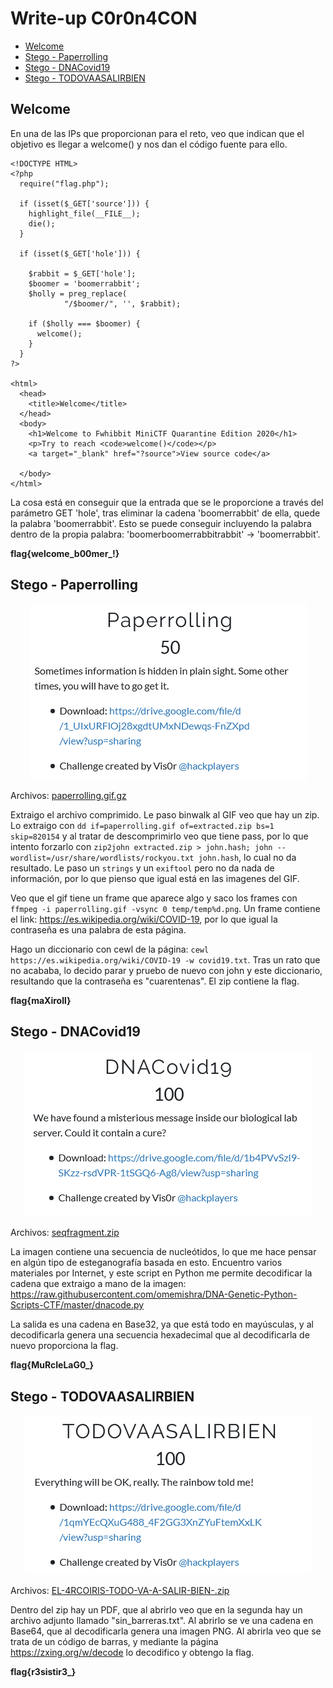 # Write-up C0r0n4CON

* [Welcome](#welcome)
* [Stego - Paperrolling](#stego---paperrolling)
* [Stego - DNACovid19](#stego---dnacovid19)
* [Stego - TODOVAASALIRBIEN](#stego---todovaasalirbien)


## Welcome
En una de las IPs que proporcionan para el reto, veo que indican que el objetivo es llegar a welcome() y nos dan el código fuente para ello.

```
<!DOCTYPE HTML>
<?php
  require("flag.php");

  if (isset($_GET['source'])) {
    highlight_file(__FILE__);
    die();
  }

  if (isset($_GET['hole'])) {

    $rabbit = $_GET['hole'];
    $boomer = 'boomerrabbit';
    $holly = preg_replace(
            "/$boomer/", '', $rabbit);

    if ($holly === $boomer) {
      welcome();
    }
  }
?>

<html>
  <head>
    <title>Welcome</title>
  </head>
  <body>
    <h1>Welcome to Fwhibbit MiniCTF Quarantine Edition 2020</h1>
    <p>Try to reach <code>welcome()</code></p>
    <a target="_blank" href="?source">View source code</a>

  </body>
</html>
```

La cosa está en conseguir que la entrada que se le proporcione a través del parámetro GET 'hole', tras eliminar la cadena 'boomerrabbit' de ella, quede la palabra 'boomerrabbit'. Esto se puede conseguir incluyendo la palabra dentro de la propia palabra: 'boomerboomerrabbitrabbit' -> 'boomerrabbit'.

**flag{welcome_b00mer_<redacted>!}**


## Stego - Paperrolling
<p align="center">
  <img src="images/paperrolling.png">
</p>

Archivos: <a href="challs/stego/paperrolling.gif.gz">paperrolling.gif.gz</a>

Extraigo el archivo comprimido. Le paso binwalk al GIF veo que hay un zip. Lo extraigo con `dd if=paperrolling.gif of=extracted.zip bs=1 skip=820154` y al tratar de descomprimirlo veo que tiene pass, por lo que intento forzarlo con `zip2john extracted.zip > john.hash; john --wordlist=/usr/share/wordlists/rockyou.txt john.hash`, lo cual no da resultado. Le paso un `strings` y un `exiftool` pero no da nada de información, por lo que pienso que igual está en las imagenes del GIF. 

Veo que el gif tiene un frame que aparece algo y saco los frames con `ffmpeg -i paperrolling.gif -vsync 0 temp/temp%d.png`. Un frame contiene el link: https://es.wikipedia.org/wiki/COVID-19, por lo que igual la contraseña es una palabra de esta página. 

Hago un diccionario con cewl de la página: `cewl https://es.wikipedia.org/wiki/COVID-19 -w covid19.txt`. Tras un rato que no acababa, lo decido parar y pruebo de nuevo con john y este diccionario, resultando que la contraseña es "cuarentenas". El zip contiene la flag.

**flag{maXiroll<censored>}**


## Stego - DNACovid19
<p align="center">
  <img src="images/dnacovid19.png">
</p>

Archivos: <a href="challs/stego/seqfragment.zip">seqfragment.zip</a>

La imagen contiene una secuencia de nucleótidos, lo que me hace pensar en algún tipo de esteganografía basada en esto. Encuentro varios materiales por Internet, y este script en Python me permite decodificar la cadena que extraigo a mano de la imagen: https://raw.githubusercontent.com/omemishra/DNA-Genetic-Python-Scripts-CTF/master/dnacode.py

La salida es una cadena en Base32, ya que está todo en mayúsculas, y al decodificarla genera una secuencia hexadecimal que al decodificarla de nuevo proporciona la flag.

**flag{MuRcIeLaG0_<censored>}**


## Stego - TODOVAASALIRBIEN
<p align="center">
  <img src="images/todovaasalirbien.png">
</p>

Archivos: <a href="challs/stego/EL-4RCOIRIS-TODO-VA-A-SALIR-BIEN-.zip">EL-4RCOIRIS-TODO-VA-A-SALIR-BIEN-.zip</a>

Dentro del zip hay un PDF, que al abrirlo veo que en la segunda hay un archivo adjunto llamado "sin_barreras.txt". Al abrirlo se ve una cadena en Base64, que al decodificarla genera una imagen PNG. Al abrirla veo que se trata de un código de barras, y mediante la página https://zxing.org/w/decode lo decodifico y obtengo la flag.

**flag{r3sistir3_<censored>}**

